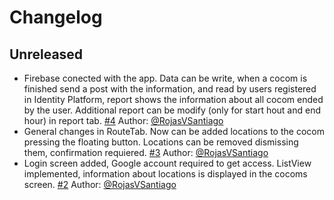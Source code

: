 # Changelog

## Unreleased
- Firebase conected with the app. Data can be write, when a cocom is finished send a post with the information, and read by users registered in Identity Platform, report shows the information about all cocom ended by the user. Additional report can be modify (only for start hout and end hour) in report tab. [#4](https://github.com/SAngelCuadrosV/ac-flutter-poc/pull/4)
Author: [@RojasVSantiago](https://github.com/RojasVSantiago)
- General changes in RouteTab. Now can be added locations to the cocom pressing the floating button. Locations can be removed dismissing them, confirmation requiered. [#3](https://github.com/SAngelCuadrosV/ac-flutter-poc/pull/3)
Author: [@RojasVSantiago](https://github.com/RojasVSantiago)
- Login screen added, Google account required to get access. ListView implemented, information about locations is displayed in the cocoms screen. [#2](https://github.com/SAngelCuadrosV/ac-flutter-poc/pull/2)
Author: [@RojasVSantiago](https://github.com/RojasVSantiago)
